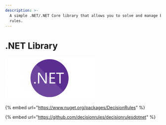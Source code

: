 ```yaml
---
description: >-
  A simple .NET/.NET Core library that allows you to solve and manage business
  rules.
---
```


# .NET Library

<div align="left">

<img src="../../.gitbook/assets/dotnet (1).png" alt="">

</div>

{% embed url="https://www.nuget.org/packages/DecisionRules" %}

{% embed url="https://github.com/decisionrules/decisionrulesdotnet" %}
